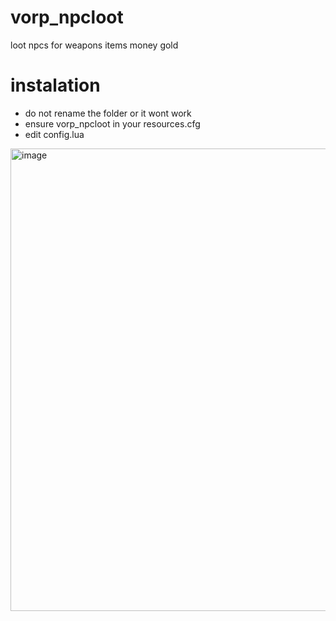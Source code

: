 # vorp_npcloot
loot npcs  for weapons items money gold

# instalation
- do not rename the folder or it wont work
- ensure vorp_npcloot in your resources.cfg
- edit config.lua

<img width="740" alt="image" src="https://user-images.githubusercontent.com/87246847/170835667-743580ee-1ae2-48a8-b99b-e10e235ce260.png">

